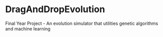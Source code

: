 # DragAndDropEvolution
Final Year Project - An evolution simulator that utilities genetic algorithms and machine learning 
